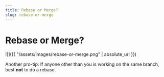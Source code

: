 ```yaml
---
title: Rebase or Merge?
slug: rebase-or-merge
---
```


# Rebase or Merge?

![]({{ "/assets/images/rebase-or-merge.png" | absolute_url }})

Another pro-tip: If anyone other than you is working on the same branch, best **not** to do a rebase.